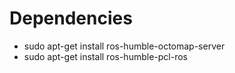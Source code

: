 # Dependencies
- sudo apt-get install ros-humble-octomap-server
- sudo apt-get install ros-humble-pcl-ros